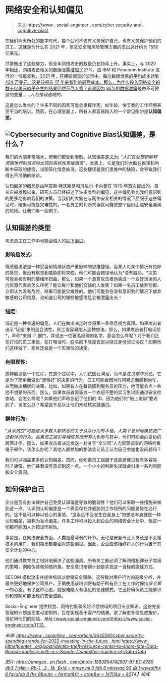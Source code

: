 # 网络安全和认知偏见

> 原文:[https://www . social-engineer . com/cyber security-and-cognitive-bias/](https://www.social-engineer.com/cybersecurity-and-cognitive-bias/)

在我们今天所处的数字时代，每个公司不仅有义务保护自己，也有义务保护他们的员工。这就是为什么在 2021 年，信息安全和风险管理方面的支出总计约为 1550 亿美元。

尽管做出了这些努力，但全年网络攻击的数量仍在持续上升。事实上，与 2020 年相比，网络攻击相关的数据泄露[增加了](https://www.idtheftcenter.org/post/identity-theft-resource-center-to-share-latest-data-breach-analysis-with-u-s-senate-commerce-committee-number-of-data-breaches-in-2021-surpasses-all-of-2020/)27%。由 IBM 和 Ponemon Institute 进行的一份[报告称，2021 年，在接受调查的公司中，每次数据泄露的平均成本达到 424 万美元。这是该报告 17 年来看到的最高成本。那么，为什么投入网络安全的数十亿美元似乎产生的结果仍然不尽人意？这是因为](https://newsroom.ibm.com/2021-07-28-IBM-Report-Cost-of-a-Data-Breach-Hits-Record-High-During-Pandemic) [85%的数据泄露](https://www.tessian.com/research/the-psychology-of-human-error/)是由不可预测的变量……*人为错误造成的。*

这是怎么发生的？许多不同的因素可能会发挥作用，如年龄、快节奏的工作环境甚至不当的培训。然而，在心理层面上，所有人都容易陷入的一个常见陷阱是**认知偏差。**

## ![Cybersecurity and Cognitive Bias ](../Images/8fa4d82b9c98ec6bc958b98da422ee61.png)认知偏差，是什么？

我们的大脑非常强大，但我们都受到限制。认知偏差[定义为:](https://www.verywellmind.com/what-is-a-cognitive-bias-2794963) *“人们在处理和解释周围世界的信息时出现的系统性思维错误”*。本质上，它是我们的大脑在推理和判断中采取的捷径，试图简化信息处理。这些捷径是我们思维中的缺陷，会导致我们得出不准确的结论。

认知偏差的概念是由阿莫斯·特沃斯基和丹尼尔·卡内曼在 1970 年首次提出的。自从它被发现以来，研究人员已经描述了许多类型的偏见，这些偏见会比我们意识到的更多地影响我们的决策。当我们的大脑在与网络安全相关的情况下屈服于这些偏见时，结果可能是灾难性的。一名员工的判断失误就可能使整个组织面临安全漏洞的风险。让我们看一些例子。

## 认知偏差的类型

考虑员工在工作中可能会陷入的[以下偏见](https://www.securitymagazine.com/articles/96918-10-cognitive-biases-that-can-derail-cybersecurity-programs)。

### 影响启发式:

情感启发法是一种受当前情绪状态严重影响的思维捷径。当某人对某个情况有良好的感觉，但没有察觉到威胁即将来临，他们可能会错误地认为*没有威胁。*决策可能会被当时的情绪所扭曲。那么，如果一个恶意攻击者伪装成一个友好活泼的人力资源代表会怎么样呢？能让每个和他们交谈的人发笑？如果一名员工放弃防御，立即认为没有危险，结果可能是灾难性的。他们可能会在没有意识到的情况下放弃敏感的公司信息。谁知道公司的哪些敏感信息会被泄露出去！

### 锚定:

锚定是一种普遍的偏见，人们在做出决定时会将第一条信息视为真理。如果攻击者出示“证据”来制造合法性，员工很容易陷入这种想法。那么，如果攻击者打电话给*，声称*来自 IT 部门，并说出一位著名经理的名字，那会怎么样呢？对于我们正在讨论的员工来说，在打电话时，姓名的下降是否足以绕过身份验证协议？如果他们这样做了，那肯定会是一个灾难性的决定。

### 有限理性:

这种偏见是一个过程，在这个过程中，人们试图让*满足*，而不是*在决策中优化*。它是为了简单而做出“足够好”的决定的行为。员工可能会因为时间紧迫而感到匆忙，从而做出糟糕的决策。比如，如果有人在餐馆感到服务员的压力，他可能会点一些他不想要的东西。那么，如果攻击者假装成一个衣冠不整的实习生试图通过安全检查站，会怎么样呢？如果他们声称忘记了他们的 ID，因为他们的“船上培训”要迟到了，该怎么办？希望这不足以让他们未经核实就通过。

### 群体行为:

“*从众效应”*可能是大多数人都熟悉的关于从众行为的术语。人类下意识地模仿更广泛群体的行为。如果员工被引导相信*其他所有人*也参与其中，他们可能会向妥协的局面让步。那么，如果攻击者决定发送一封关于“全公司”人力资源调查的网络钓鱼电子邮件，该怎么办呢？其他人都参加的想法会让员工认为自己参加也没问题吗？

我们可以涵盖更多的认知偏差。然而，你知道员工屈服于这些思维过程有多容易吗？通常，他们甚至没有意识到这一点。一个小小的判断失误就会引发一系列问题和安全漏洞。

## 如何保护自己

企业是否有办法保护自己免受认知偏差导致的脆弱性？他们可以采取一些措施来做到这一点。认识到认知偏差是一个真实存在并威胁到工作场所的问题是势在必行的。这不是可以掉以轻心的事情。“这永远不会发生在我身上”的想法本身就是一种认知偏差，被称为盲点偏差。许多工作可以投入到企业的网络安全计划中，但这一切都可能因人为错误而脱轨。

事实是，在网络安全方面，人类是最薄弱的环节。无论是安全专业人员还是不太懂技术的用户，我们每天都要面对这些偏见。因此，企业应该始终将人的行为置于其安全计划的中心。

他们通过教育员工很好地解决了这些漏洞。所有员工都必须了解网络犯罪分子常用的策略，例如伪装和网络钓鱼。安全意识培训计划是实现这一目标的绝佳方式。

SECOM 模拟攻击并提供培训以增强安全策略。这导致对用户行为的高级分析，并最终更好地保护公司资产。正确使用该培训将有助于所有员工在工作时保持*安全第一*的心态。有了这种心态，就很难陷入有偏见的思维模式。它还将确保员工能够识别和预防可能出现的安全威胁。

Social-Engineer 提供视觉、网络钓鱼和风险评估领域的项目专业知识。这些完全管理的计划是高度可定制的，旨在实现基于客户的结果。欲了解更多信息或报价，请访问他们的网站，地址:[www.social-engineer.com](https://www.social-engineer.com/)T3】

*来源:*
[*https://www . csoonline . com/article/3645091/cyber security-spending-trends-for-2022-investing-in-the-future . html*](https://www.csoonline.com/article/3645091/cybersecurity-spending-trends-for-2022-investing-in-the-future.html)
[*https://www . idtheftcenter . org/post/identity-theft-resource-center-to-share-late-Data-Breach-analysis-with-u-s-Senate-Committee-number-of-Data-Data*](https://www.idtheftcenter.org/post/identity-theft-resource-center-to-share-latest-data-breach-analysis-with-u-s-senate-commerce-committee-number-of-data-breaches-in-2021-surpasses-all-of-2020/)

*图片:
[https://images . un flash . com/photo-1580894742597-87 BC 8789 db3？ixlib = Rb-1 . 2 . 1&【ixid = mnwx mj 3 fdb 8 mhxwag 90 由 1 wywdlfhx 8 fgvufdb 8 fhx 8&auto = format&fit = crop&w = 1470&q = 80](https://images.unsplash.com/photo-1580894742597-87bc8789db3d?ixlib=rb-1.2.1&ixid=MnwxMjA3fDB8MHxwaG90by1wYWdlfHx8fGVufDB8fHx8&auto=format&fit=crop&w=1470&q=80)T4】组成*